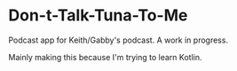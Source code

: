 # Don-t-Talk-Tuna-To-Me
Podcast app for Keith/Gabby's podcast. A work in progress.

Mainly making this because I'm trying to learn Kotlin.
